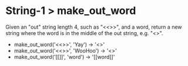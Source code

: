 # String-1 > make_out_word

Given an "out" string length 4, such as "<<>>", and a word, return a new string where the word is in the middle of the out string, e.g. "<<word>>".

- make_out_word('<<>>', 'Yay') → '<<Yay>>'
- make_out_word('<<>>', 'WooHoo') → '<<WooHoo>>'
- make_out_word('[[]]', 'word') → '[[word]]'
